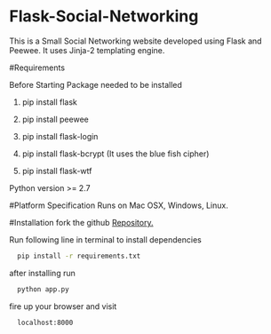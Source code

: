 # Flask-Social-Networking
This is a Small Social Networking website developed using Flask and Peewee. It uses Jinja-2 templating engine. 

#Requirements

Before Starting Package needed to be installed

1) pip install flask

2) pip install peewee

3) pip install flask-login

4) pip install flask-bcrypt (It uses the blue fish cipher)

5) pip install flask-wtf

Python version >= 2.7

#Platform Specification
Runs on Mac OSX, Windows, Linux.

#Installation
fork the github [Repository.](https://github.com/sinscary/Flask-Social-Networking.git) 

Run following line in terminal to install dependencies
```bash
  pip install -r requirements.txt
```
after installing run
```bash
  python app.py
```
fire up your browser and visit
```http
  localhost:8000
```

